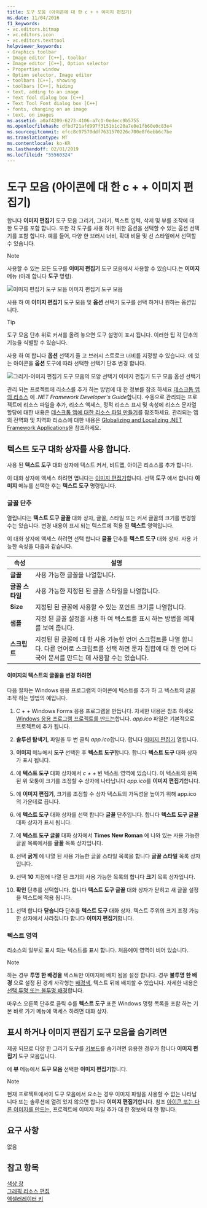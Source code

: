```yaml
---
title: 도구 모음 (아이콘에 대 한 c + + 이미지 편집기)
ms.date: 11/04/2016
f1_keywords:
- vc.editors.bitmap
- vc.editors.icon
- vc.editors.texttool
helpviewer_keywords:
- Graphics toolbar
- Image editor [C++], toolbar
- Image editor [C++], Option selector
- Properties window
- Option selector, Image editor
- toolbars [C++], showing
- toolbars [C++], hiding
- text, adding to an image
- Text Tool dialog box [C++]
- Text Tool Font dialog box [C++]
- fonts, changing on an image
- text, on images
ms.assetid: a0af4209-6273-4106-a7c1-0edecc9b5755
ms.openlocfilehash: dfbd721afd997f3151b1c20a7e0e1fb60e0c83e4
ms.sourcegitcommit: efcc8c97570ddf7631570226c700e8f6ebb6c7be
ms.translationtype: MT
ms.contentlocale: ko-KR
ms.lasthandoff: 02/01/2019
ms.locfileid: "55560324"
---
```

# <a name="toolbar-c-image-editor-for-icons"></a>도구 모음 (아이콘에 대 한 c + + 이미지 편집기)

합니다 **이미지 편집기** 도구 모음 그리기, 그리기, 텍스트 입력, 삭제 및 뷰를 조작에 대 한 도구를 포함 합니다. 또한 각 도구를 사용 하기 위한 옵션을 선택할 수 있는 옵션 선택기를 포함 합니다. 예를 들어, 다양 한 브러시 너비, 확대 비율 및 선 스타일에서 선택할 수 있습니다.

> [!NOTE]
> 사용할 수 있는 모든 도구를 **이미지 편집기** 도구 모음에서 사용할 수 있습니다.는 **이미지** 메뉴 (아래 합니다 **도구** 명령).

![이미지 편집기 도구 모음](../mfc/media/vcimageeditortoolbar.gif "vcImageEditorToolbar") 이미지 편집기 도구 모음

사용 하 여 **이미지 편집기** 도구 모음 및 **옵션** 선택기 도구를 선택 하거나 원하는 옵션입니다.

> [!TIP]
> 도구 모음 단추 위로 커서를 올려 놓으면 도구 설명이 표시 됩니다. 이러한 팁 각 단추의 기능을 식별할 수 있습니다.

사용 하 여 합니다 **옵션** 선택기 줄 고 브러시 스트로크 너비를 지정할 수 있습니다. 에 있는 아이콘을 **옵션** 도구에 따라 선택한 선택기 단추 변경 합니다.

![그리기&#45;이미지 편집기 도구 모음의 모양 선택기](../mfc/media/vcimageeditortoolbaroptionselector.gif "vcImageEditorToolbarOptionSelector") 이미지 편집기 도구 모음 옵션 선택기

관리 되는 프로젝트에 리소스를 추가 하는 방법에 대 한 정보를 참조 하세요 [데스크톱 앱의 리소스](/dotnet/framework/resources/index) 에 *.NET Framework Developer's Guide*합니다. 수동으로 관리되는 프로젝트에 리소스 파일을 추가, 리소스 액세스, 정적 리소스 표시 및 속성에 리소스 문자열 할당에 대한 내용은 [데스크톱 앱에 대한 리소스 파일 만들기](/dotnet/framework/resources/creating-resource-files-for-desktop-apps)를 참조하세요. 관리되는 앱의 전역화 및 지역화 리소스에 대한 내용은 [Globalizing and Localizing .NET Framework Applications](/dotnet/standard/globalization-localization/index)을 참조하세요.

## <a name="use-the-text-tool-dialog-box"></a>텍스트 도구 대화 상자를 사용 합니다.

사용 된 **텍스트 도구** 대화 상자에 텍스트 커서, 비트맵, 아이콘 리소스를 추가 합니다.

이 대화 상자에 액세스 하려면 엽니다는 [이미지 편집기](../windows/window-panes-image-editor-for-icons.md)합니다. 선택 **도구** 에서 합니다 **이미지** 메뉴를 선택한 후는 **텍스트 도구** 명령입니다.

### <a name="font-button"></a>글꼴 단추

열립니다는 **텍스트 도구 글꼴** 대화 상자, 글꼴, 스타일 또는 커서 글꼴의 크기를 변경할 수는 있습니다. 변경 내용이 표시 되는 텍스트에 적용 된 **텍스트** 영역입니다.

이 대화 상자에 액세스 하려면 선택 합니다 **글꼴** 단추를 **텍스트 도구** 대화 상자. 사용 가능한 속성을 다음과 같습니다.

|속성|설명|
|---|---|
|**글꼴**|사용 가능한 글꼴을 나열합니다.|
|**글꼴 스타일**|사용 가능한 지정된 된 글꼴 스타일을 나열합니다.|
|**Size**|지정된 된 글꼴에 사용할 수 있는 포인트 크기를 나열합니다.|
|**샘플**|지정 된 글꼴 설정을 사용 하 여 텍스트를 표시 하는 방법을 예제를 보여 줍니다.|
|**스크립트**|지정된 된 글꼴에 대 한 사용 가능한 언어 스크립트를 나열 합니다. 다른 언어로 스크립트를 선택 하면 문자 집합에 대 한 언어 다국어 문서를 만드는 데 사용할 수는 있습니다.|

#### <a name="to-change-the-font-of-text-on-an-image"></a>이미지의 텍스트의 글꼴을 변경 하려면

다음 절차는 Windows 응용 프로그램의 아이콘에 텍스트를 추가 하 고 텍스트의 글꼴 조작 하는 방법의 예입니다.

1. C + + Windows Forms 응용 프로그램을 만듭니다. 자세한 내용은 참조 하세요 [Windows 응용 프로그램 프로젝트를 만드는](/previous-versions/visualstudio/visual-studio-2010/42wc9kk5)합니다. *app.ico* 파일은 기본적으로 프로젝트에 추가 됩니다.

1. **솔루션 탐색기**, 파일을 두 번 클릭 *app.ico*합니다. 합니다 [이미지 편집기](../windows/image-editor-for-icons.md) 열립니다.

1. **이미지** 메뉴에서 **도구** 선택한 후 **텍스트 도구**합니다. 합니다 **텍스트 도구** 대화 상자가 표시 됩니다.

1. 에 **텍스트 도구** 대화 상자에서 *c + +* 빈 텍스트 영역에 있습니다. 이 텍스트의 왼쪽된 위 모퉁이 크기를 조정할 수 상자에 나타납니다 *app.ico*를 **이미지 편집기**합니다.

1. 에 **이미지 편집기**, 크기를 조정할 수 상자 텍스트의 가독성을 높이기 위해 app.ico의 가운데로 끕니다.

1. 에 **텍스트 도구** 대화 상자를 선택 합니다 **글꼴** 단추입니다. 합니다 **텍스트 도구 글꼴** 대화 상자가 표시 됩니다.

1. 에 **텍스트 도구 글꼴** 대화 상자에서 **Times New Roman** 에 나와 있는 사용 가능한 글꼴 목록에서를 **글꼴** 목록 상자입니다.

1. 선택 **굵게** 에 나열 된 사용 가능한 글꼴 스타일 목록을 합니다 **글꼴 스타일** 목록 상자입니다.

1. 선택 **10** 지점에 나열 된 크기의 사용 가능한 목록의 합니다 **크기** 목록 상자입니다.

1. **확인** 단추를 선택합니다. 합니다 **텍스트 도구 글꼴** 대화 상자가 닫히고 새 글꼴 설정을 텍스트에 적용 됩니다.

1. 선택 합니다 **닫습니다** 단추를 **텍스트 도구** 대화 상자. 텍스트 주위의 크기 조정 가능한 상자에서 사라집니다 합니다 **이미지 편집기**합니다.

### <a name="text-area"></a>텍스트 영역

리소스의 일부로 표시 되는 텍스트를 표시 합니다. 처음에이 영역이 비어 있습니다.

> [!NOTE]
> 하는 경우 **투명 한 배경을** 텍스트만 이미지에 배치 됨을 설정 합니다. 경우 **불투명 한 배경** 으로 설정 된 경계 사각형는 [배경색](../windows/selecting-foreground-or-background-colors-image-editor-for-icons.md), 텍스트 뒤에 배치할 수 있습니다. 자세한 내용은 [선택 투명 또는 불투명 배경](../windows/choosing-a-transparent-or-opaque-background-image-editor-for-icons.md)합니다.

마우스 오른쪽 단추로 클릭 수를 **텍스트 도구** 표준 Windows 명령 목록을 포함 하는 기본 바로 가기 메뉴에 액세스 하려면 대화 상자.

## <a name="to-display-or-hide-the-image-editor-toolbar"></a>표시 하거나 이미지 편집기 도구 모음을 숨기려면

제공 되므로 다양 한 그리기 도구를 [키보드](../windows/accelerator-keys-image-editor-for-icons.md)를 숨기려면 유용한 경우가 합니다 **이미지 편집기** 도구 모음입니다.

에 **뷰** 메뉴에서 **도구 모음** 선택한 **이미지 편집기**합니다.

   > [!NOTE]
   > 현재 프로젝트에서이 도구 모음에서 요소는 경우 이미지 파일을 사용할 수 없는 나타납니다 또는 솔루션에 열려 있지 않으면 합니다 **이미지 편집기**합니다. 참조 [아이콘 또는 다른 이미지를 만드는](../windows/creating-an-icon-or-other-image-image-editor-for-icons.md), 프로젝트에 이미지 파일 추가 대 한 정보에 대 한 합니다.

## <a name="requirements"></a>요구 사항

없음

## <a name="see-also"></a>참고 항목

[색상 창](../windows/colors-window-image-editor-for-icons.md)<br/>
[그래픽 리소스 편집](../windows/editing-graphical-resources-image-editor-for-icons.md)<br/>
[액셀러레이터 키](../windows/accelerator-keys-image-editor-for-icons.md)<br/>